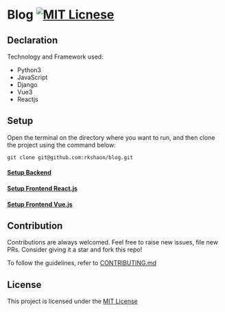 # Blog [![MIT Licnese](https://img.shields.io/badge/license-MIT-blue.svg)](https://opensource.org/license/mit)

## Declaration
Technology and Framework used:
- Python3
- JavaScript
- Django
- Vue3
- Reactjs

## Setup
Open the terminal on the directory where you want to run, and then clone the project using the command below:

```
git clone git@github.com:rkshaon/blog.git
```

#### [Setup Backend](./backend/README.md)
#### [Setup Frontend React.js](./frontend_react/README.md)
#### [Setup Frontend Vue.js](./frontend_vue/README.md)

## Contribution
Contributions are always welcomed. Feel free to raise new issues, file new PRs. Consider giving it a star and fork this repo!

To follow the guidelines, refer to [CONTRIBUTING.md](./CONTRIBUTING.md)

## License
This project is licensed under the [MIT License](./LICENSE)
